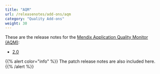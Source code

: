 ```yaml
---
title: "AQM"
url: /releasenotes/add-ons/aqm
category: "Quality Add-ons"
weight: 30
---
```


These are the release notes for the [Mendix Application Quality Monitor (AQM)](/addons/aqm-addon/):

* [2.0](aqm-2.0)

{{% alert color="info" %}}
The patch release notes are also included here.
{{% /alert %}}
